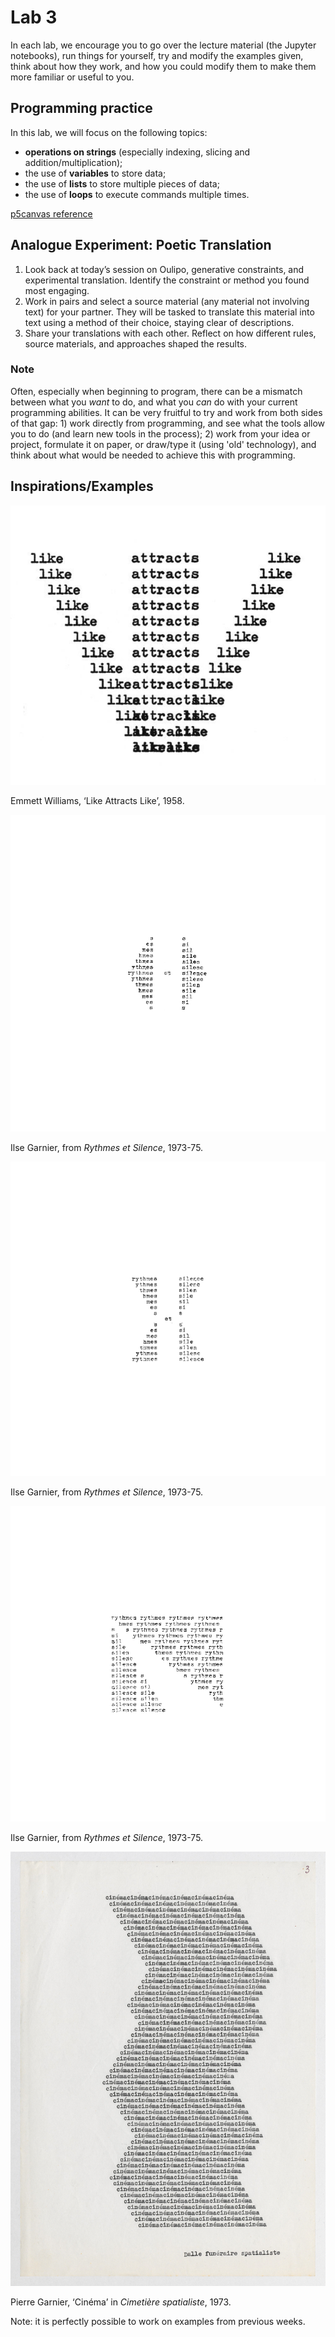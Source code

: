 # Lab 3

In each lab, we encourage you to go over the lecture material (the Jupyter notebooks), run things for yourself, try and modify the examples given, think about how they work, and how you could modify them to make them more familiar or useful to you.

## Programming practice

In this lab, we will focus on the following topics:
- **operations on strings** (especially indexing, slicing and addition/multiplication);
- the use of **variables** to store data;
- the use of **lists** to store multiple pieces of data;
- the use of **loops** to execute commands multiple times.

[p5canvas reference]()

## Analogue Experiment: Poetic Translation

1. Look back at today’s session on Oulipo, generative constraints, and experimental translation. Identify the constraint or method you found most engaging.
2. Work in pairs and select a source material (any material not involving text) for your partner. They will be tasked to translate this material into text using a method of their choice, staying clear of descriptions.
3. Share your translations with each other. Reflect on how different rules, source materials, and approaches shaped the results.

### Note

Often, especially when beginning to program, there can be a mismatch between what you *want* to do, and what you *can* do with your current programming abilities. It can be very fruitful to try and work from both sides of that gap: 1) work directly from programming, and see what the tools allow you to do (and learn new tools in the process); 2) work from your idea or project, formulate it on paper, or draw/type it (using 'old' technology), and think about what would be needed to achieve this with programming.

## Inspirations/Examples

![Emmet-Williams Like-Attracts-Like](data/Emmet-Williams.Like-Attracts-Like.1958.jpeg)

Emmett Williams, ‘Like Attracts Like’, 1958.

![Garnier Rythmes-et-silences](data/Garnier.Rythmes-et-silences.1.gif)

Ilse Garnier, from *Rythmes et Silence*, 1973-75.

![Garnier Rythmes-et-silences](data/Garnier.Rythmes-et-silences.2.gif)

Ilse Garnier, from *Rythmes et Silence*, 1973-75.

![Garnier Rythmes-et-silences](data/Garnier.Rythmes-et-silences.3.gif)

Ilse Garnier, from *Rythmes et Silence*, 1973-75.

![Garnier cinema](data/Garnier.cinema.jpg)

Pierre Garnier, ‘Cinéma’ in *Cimetière spatialiste*, 1973.

Note: it is perfectly possible to work on examples from previous weeks.
